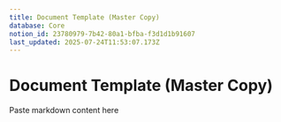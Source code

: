 ```yaml
---
title: Document Template (Master Copy)
database: Core
notion_id: 23780979-7b42-80a1-bfba-f3d1d1b91607
last_updated: 2025-07-24T11:53:07.173Z
---
```


# Document Template (Master Copy)


Paste markdown content here

